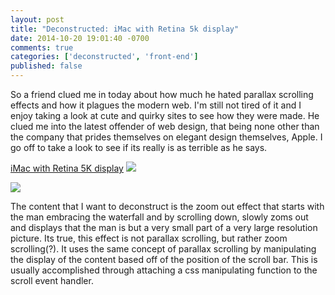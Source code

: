 ```yaml
---
layout: post
title: "Deconstructed: iMac with Retina 5k display"
date: 2014-10-20 19:01:40 -0700
comments: true
categories: ['deconstructed', 'front-end']
published: false
---
```

So a friend clued me in today about how much he hated parallax scrolling effects and how it plagues the modern web.  I'm still not tired of it and I enjoy taking a look at cute and quirky sites to see how they were made.  He clued me into the latest offender of web design, that being none other than the company that prides themselves on elegant design themselves, Apple. I go off to take a look to see if its really is as terrible as he says.

<!--more-->

<a href="http://www.apple.com/imac-with-retina">iMac with Retina 5K display</a>
<img src="https://s3.amazonaws.com/jasonjlblog/Apple+-+iMac+with+Retina+5K%C2%A0display.png" />

<img src="https://s3.amazonaws.com/jasonjlblog/Apple+-+iMac+with+Retina+5K%C2%A0display+(1).png" />

The content that I want to deconstruct is the zoom out effect that starts with the man embracing the waterfall and by scrolling down, slowly zoms out and displays that the man is but a very small part of a very large resolution picture.  Its true, this effect is not parallax scrolling, but rather zoom scrolling(?). It uses the same concept of parallax scrolling by manipulating the display of the content based off of the position of the scroll bar.  This is usually accomplished through attaching a css manipulating function to the scroll event handler.